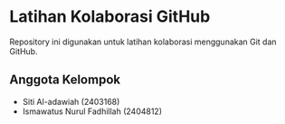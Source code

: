 # Latihan Kolaborasi GitHub

Repository ini digunakan untuk latihan kolaborasi menggunakan Git dan GitHub.

## Anggota Kelompok
- Siti Al-adawiah (2403168)
- Ismawatus Nurul Fadhillah (2404812) 
